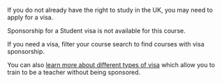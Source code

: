 If you do not already have the right to study in the UK, you may need to apply for a visa.

Sponsorship for a Student visa is not available for this course.

If you need a visa, filter your course search to find courses with visa sponsorship.

You can also [learn more about different types of visa](https://www.gov.uk/government/publications/train-to-teach-in-england-non-uk-applicants/train-to-teach-in-england-if-youre-a-non-uk-citizen#studying-and-working-as-a-teacher-in-the-uk-without-a-skilled-worker-visa-or-a-student-visa) which allow you to train to be a teacher without being sponsored.

